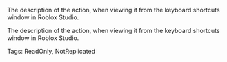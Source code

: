 The description of the action, when viewing it from the keyboard shortcuts window in Roblox Studio.
	
The description of the action, when viewing it from the keyboard shortcuts window in Roblox Studio.

Tags: ReadOnly, NotReplicated